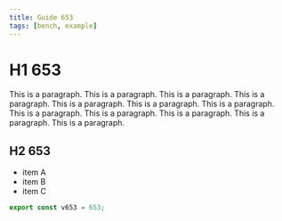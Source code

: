 ```yaml
---
title: Guide 653
tags: [bench, example]
---
```


# H1 653

This is a paragraph. This is a paragraph. This is a paragraph. This is a paragraph. This is a paragraph. This is a paragraph. This is a paragraph. This is a paragraph. This is a paragraph. This is a paragraph. This is a paragraph. This is a paragraph. 

## H2 653

- item A
- item B
- item C

```ts
export const v653 = 653;
```